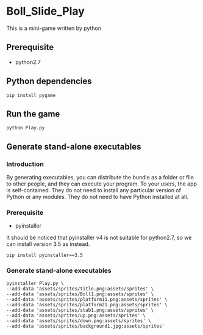 # Boll_Slide_Play
This is a mini-game written by python
## Prerequisite
* python2.7

## Python dependencies

```
pip install pygame
```
## Run the game
```
python Play.py
```
## Generate stand-alone executables
### Introduction
By generating executables, you can distribute the bundle as a folder or file to other people, and they can execute your program. To your users, the app is self-contained. They do not need to install any particular version of Python or any modules. They do not need to have Python installed at all.
### Prerequisite
* pyinstaller

It should be noticed that pyinstaller v4 is not suitable for python2.7, so we can install version 3.5 as instead.
```
pip install pyinstaller==3.5
```

### Generate stand-alone executables
```
pyinstaller Play.py \
--add-data 'assets/sprites/title.png:assets/sprites' \ 
--add-data 'assets/sprites/Boll1.png:assets/sprites' \
--add-data 'assets/sprites/platform11.png:assets/sprites' \
--add-data 'assets/sprites/platform21.png:assets/sprites' \
--add-data 'assets/sprites/stab1.png:assets/sprites' \
--add-data 'assets/sprites/up.png:assets/sprites' \
--add-data 'assets/sprites/down.png:assets/sprites' \
--add-data 'assets/sprites/background1.jpg:assets/sprites'
```